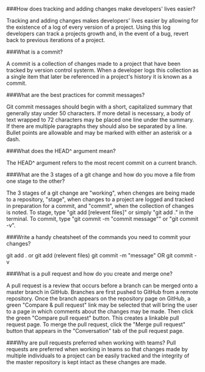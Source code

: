 ###How does tracking and adding changes make developers' lives easier?

Tracking and adding changes makes developers' lives easier by allowing for the existence of a log of every version of a project. Using this log developers can track a projects growth and, in the event of a bug, revert back to previous iterations of a project.


###What is a commit?

A commit is a collection of changes made to a project that have been tracked by version control systerm. When a developer logs this collection as a single item that later be referenced in a project's history it is known as a commit.


###What are the best practices for commit messages?

Git commit messages should begin with a short, capitalized summary that generally stay under 50 characters. If more detail is necessary, a body of text wrapped to 72 characters may be placed one line under the summary. If there are multiple paragraphs they should also be separated by a line. Bullet points are allowable and may be marked with either an asterisk or a dash.

###What does the HEAD^ argument mean?

The HEAD^ argument refers to the most recent commit on a current branch.


###What are the 3 stages of a git change and how do you move a file from one stage to the other?

The 3 stages of a git change are "working", when chenges are being made to a repository, "stage", when changes to a project are logged and tracked in preparation for a commit, and "commit", when the collection of changes is noted. To stage, type "git add [relevent files]" or simply "git add ." in the terminal. To commit, type "git commit -m "commit message"" or "git commit -v".

###Write a handy cheatsheet of the commands you need to commit your changes?

git add . or git add (relevent files)
git commit -m "message" OR git commit -v


###What is a pull request and how do you create and merge one?

A pull request is a review that occurs before a branch can be merged onto a master branch in GitHub. Branches are first pushed to GitHub from a remote repository. Once the branch appears on the repository page on GitHub, a green "Compare & pull request" link may be selected that will bring the user to a page in which comments about the changes may be made. Then click the green "Compare pull request" button. This creates a linkable pull request page. To merge the pull request, click the "Merge pull request" button that appears in the "Conversation" tab of the pull request page. 


###Why are pull requests preferred when working with teams?
Pull requests are preferred when working in teams so that changes made by multiple individuals to a project can be easily tracked and the integrity of the master repository is kept intact as these changes are made.  